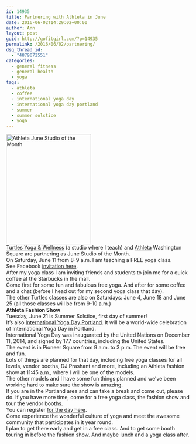 ```yaml
---
id: 14935
title: Partnering with Athleta in June
date: 2016-06-02T14:29:02+00:00
author: Ann
layout: post
guid: http://gofitgirl.com/?p=14935
permalink: /2016/06/02/partnering/
dsq_thread_id:
  - "4879072551"
categories:
  - general fitness
  - general health
  - yoga
tags:
  - athleta
  - coffee
  - international yoga day
  - international yoga day portland
  - summer
  - summer solstice
  - yoga
---
```

<a href="http://gofitgirl.com/yoga-classes/athleta-june-studio-of-the-month/" rel="attachment wp-att-14931"><img class="alignleft wp-image-14931 size-medium" src="http://gofitgirl.com/wp-content/uploads/2014/06/Athleta-June-Studio-of-the-Month-232x300.jpg" alt="Athleta June Studio of the Month" width="232" height="300" /></a>  
[Turtles Yoga & Wellness](http://turtlesyoga.com) (a studio where I teach) and [Athleta](http://athleta.gap.com) Washington Square are partnering as June Studio of the Month.  
On Saturday, June 11 from 8-9 a.m. I am teaching a FREE yoga class.  
See Facebook [invitation here](https://www.facebook.com/events/1535891640052776/).  
After my yoga class I am inviting friends and students to join me for a quick coffee at the Starbucks in the mall.  
Come first for some fun and fabulous free yoga. And after for some coffee and a chat (before I head out for my second yoga class that day).  
The other Turtles classes are also on Saturdays: June 4, June 18 and June 25 (all those classes will be from 9-10 a.m.)  
**Athleta Fashion Show**  
Tuesday, June 21 is Summer Solstice, first day of summer!  
It&#8217;s also [International Yoga Day Portland](http://internationalyogadayportland.com). It will be a world-wide celebration of International Yoga Day in Portland.  
International Yoga Day was inaugurated by the United Nations on December 11, 2014, and signed by 177 countries, including the United States.  
The event is in Pioneer Square from 9 a.m. to 3 p.m. The event will be free and fun.  
Lots of things are planned for that day, including free yoga classes for all levels, vendor booths, DJ Prashant and more, including an Athleta fashion show at 11:45 a.m., where I will be one of the models.  
The other models and I have some fun things planned and we&#8217;ve been working hard to make sure the show is amazing.  
If you are in the Portland area and can take a break and come out, please do. If you have more time, come for a free yoga class, the fashion show and tour the vendor booths.  
You can register [for the day here](http://internationalyogadayportland.com/register).  
Come experience the wonderful culture of yoga and meet the awesome community that participates in it year round.  
I plan to get there early and get in a free class. And to get some booth touring in before the fashion show. And maybe lunch and a yoga class after.